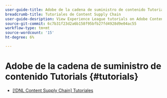```yaml
---
user-guide-title: Adobe de la cadena de suministro de contenido Tutorials
breadcrumb-title: Tutoriales de Content Supply Chain
user-guide-desription: View Experience League tutorials on Adobe Content Supply Chain, the simplified promise of Adobe's solutions to help organizations accelerate and scale content creation, improve content engagement and ROI, and deliver the content that fuels digital engagements buyers prefer.
source-git-commit: 6c7b31f23d2a6b158f95bfb27fd4928d9e04ac55
workflow-type: tm+mt
source-wordcount: '15'
ht-degree: 6%

---
```



# Adobe de la cadena de suministro de contenido Tutorials {#tutorials}

+ [[!DNL Content Supply Chain] Tutoriales](overview.md)